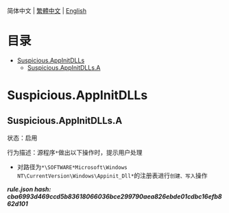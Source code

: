 


  
简体中文 | [繁體中文](README_zh_tw.md) | [English](README_en_us.md)  
  

目录
==

* [Suspicious.AppInitDLLs](#suspiciousappinitdlls)
	* [Suspicious.AppInitDLLs.A](#suspiciousappinitdllsa)

# Suspicious.AppInitDLLs

## Suspicious.AppInitDLLs.A
  
状态：启用

行为描述：源程序`*`做出以下操作时，提示用户处理
- 对路径为`*\SOFTWARE*Microsoft\Windows NT\CurrentVersion\Windows\Appinit_Dll*`的注册表进行`创建、写入`操作
  
***rule.json hash: cba6993d469ccd5b83618066036bce299790aea826ebde01cdbc16efb862d101***